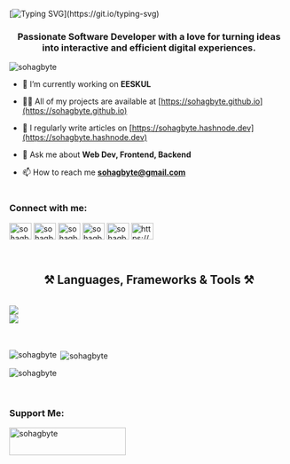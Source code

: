 

[![Typing SVG](https://readme-typing-svg.herokuapp.com?font=Fira+Code&weight=600&size=28&pause=1000&color=030C10&center=true&random=false&width=500&lines=Hi+%F0%9F%91%8B%2C+I'm+Sohag+Hossain!)](https://git.io/typing-svg)

<h3 align="center">Passionate Software Developer with a love for turning ideas into interactive and efficient digital experiences.</h3>

<p align="left"> <img src="https://komarev.com/ghpvc/?username=sohagbyte&label=Profile%20views&color=0e75b6&style=flat" alt="sohagbyte" /> </p>

- 🔭 I’m currently working on **EESKUL**

- 👨‍💻 All of my projects are available at [https://sohagbyte.github.io](https://sohagbyte.github.io)

- 📝 I regularly write articles on [https://sohagbyte.hashnode.dev](https://sohagbyte.hashnode.dev)

- 💬 Ask me about **Web Dev, Frontend, Backend**

- 📫 How to reach me **sohagbyte@gmail.com**
<br><br>
<h3 align="left">Connect with me:</h3>
<p align="left">
<a href="https://twitter.com/sohagbyte" target="blank"><img align="center" src="https://raw.githubusercontent.com/rahuldkjain/github-profile-readme-generator/master/src/images/icons/Social/twitter.svg" alt="sohagbyte" height="30" width="40" /></a>
<a href="https://linkedin.com/in/sohagbyte" target="blank"><img align="center" src="https://raw.githubusercontent.com/rahuldkjain/github-profile-readme-generator/master/src/images/icons/Social/linked-in-alt.svg" alt="sohagbyte" height="30" width="40" /></a>
<a href="https://fb.com/sohagbyte" target="blank"><img align="center" src="https://raw.githubusercontent.com/rahuldkjain/github-profile-readme-generator/master/src/images/icons/Social/facebook.svg" alt="sohagbyte" height="30" width="40" /></a>
<a href="https://instagram.com/sohagbyte" target="blank"><img align="center" src="https://raw.githubusercontent.com/rahuldkjain/github-profile-readme-generator/master/src/images/icons/Social/instagram.svg" alt="sohagbyte" height="30" width="40" /></a>
<a href="https://www.youtube.com/c/sohagbyte" target="blank"><img align="center" src="https://raw.githubusercontent.com/rahuldkjain/github-profile-readme-generator/master/src/images/icons/Social/youtube.svg" alt="sohagbyte" height="30" width="40" /></a>
<a href="/https://sohagbyte.hashnode.dev/rss.xml" target="blank"><img align="center" src="https://raw.githubusercontent.com/rahuldkjain/github-profile-readme-generator/master/src/images/icons/Social/rss.svg" alt="https://sohagbyte.hashnode.dev/rss.xml" height="30" width="40" /></a>
</p><br>

<h2 align="center">⚒️ Languages, Frameworks & Tools ⚒️</h2>
<br/>
<div align="left">
    <img src="https://skillicons.dev/icons?i=html,css,sass,tailwindcss,mui,javascript,typescript,react,redux,next,nodejs" /><br>
    <img src="https://skillicons.dev/icons?i=notion,markdown,git,github,figma,vscode" /><br>
</div><br><br>

<p><img align="left" src="https://github-readme-stats.vercel.app/api/top-langs?username=sohagbyte&show_icons=true&locale=en&layout=compact" alt="sohagbyte" /></p>

<p>&nbsp;<img align="center" src="https://github-readme-stats.vercel.app/api?username=sohagbyte&show_icons=true&locale=en" alt="sohagbyte" /></p>

<p><img align="center" src="https://github-readme-streak-stats.herokuapp.com/?user=sohagbyte&" alt="sohagbyte" /></p><br>

<h3 align="left">Support Me:</h3>
<p><a href="https://www.buymeacoffee.com/sohagthe00y"> <img align="left" src="https://cdn.buymeacoffee.com/buttons/v2/default-yellow.png" height="50" width="210" alt="sohagbyte" /></a></p><br><br>

